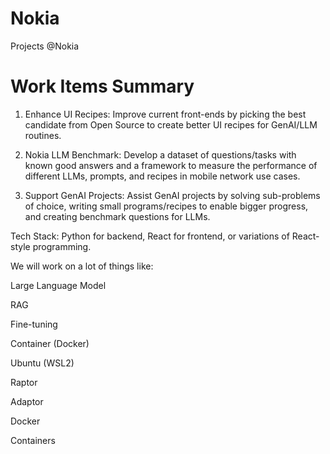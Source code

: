 # Nokia
Projects @Nokia

# Work Items Summary

1. Enhance UI Recipes: Improve current front-ends by picking the best candidate from Open Source to create better UI recipes for GenAI/LLM routines.
	
2. Nokia LLM Benchmark: Develop a dataset of questions/tasks with known good answers and a framework to measure the performance of different LLMs, prompts, and recipes in mobile network use cases.

3. Support GenAI Projects: Assist GenAI projects by solving sub-problems of choice, writing small programs/recipes to enable bigger progress, and creating benchmark questions for LLMs.

 
Tech Stack: Python for backend, React for frontend, or variations of React-style programming.

We will work on a lot of things like: 


Large Language Model

RAG

Fine-tuning

Container (Docker)

Ubuntu (WSL2)

Raptor 


Adaptor 


Docker 

Containers

